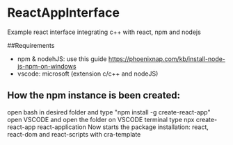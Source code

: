 # ReactAppInterface
Example react interface integrating c++ with react, npm and nodejs 

##Requirements
 - npm & nodehJS: use this guide https://phoenixnap.com/kb/install-node-js-npm-on-windows
 - vscode: microsoft (extension c/c++ and nodeJS)

## How the npm instance is been created: 
open bash in desired folder and type "npm install -g create-react-app"
open VSCODE and open the folder
on VSCODE terminal type npx create-react-app react-application
Now starts the package installation: react, react-dom and react-scripts with cra-template


